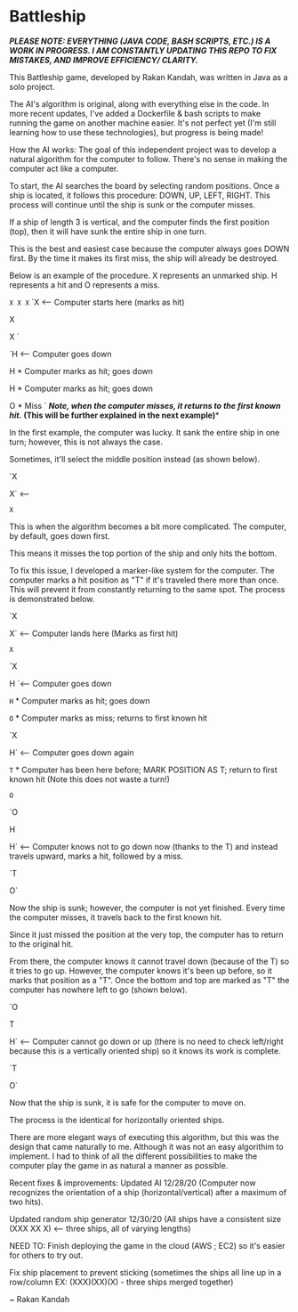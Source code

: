 # Battleship
***PLEASE NOTE: EVERYTHING (JAVA CODE, BASH SCRIPTS, ETC.) IS A WORK IN PROGRESS. I AM CONSTANTLY UPDATING THIS REPO TO FIX MISTAKES, AND IMPROVE EFFICIENCY/ CLARITY.***

This Battleship game, developed by Rakan Kandah, was written in Java as a solo project. 

The AI's algorithm is original, along with everything else in the code. In more recent updates, I've added a Dockerfile & bash scripts to make running the game on another machine easier. It's not perfect yet (I'm still learning how to use these technologies), but progress is being made! 

How the AI works: 
The goal of this independent project was to develop a natural algorithm for the computer to follow. There's no sense in making the computer act like a computer.


To start, the AI searches the board by selecting random positions. Once a ship is located, it follows this procedure: DOWN, UP, LEFT, RIGHT. This process will continue until the ship is sunk or the computer misses. 

If a ship of length 3 is vertical, and the computer finds the first position (top), then it will have sunk the entire ship in one turn. 

This is the best and easiest case because the computer always goes DOWN first. By the time it makes its first miss, the ship will already be destroyed. 

Below is an example of the procedure. X represents an unmarked ship. H represents a hit and O represents a miss.

`X
X
X`
`X <-- Computer starts here (marks as hit)

X

X
`


`H <-- Computer goes down

H * Computer marks as hit; goes down

H * Computer marks as hit; goes down

O * Miss
`
***Note, when the computer misses, it returns to the first known hit.* (This will be further explained in the next example)***

In the first example, the computer was lucky. It sank the entire ship in one turn; however, this is not always the case. 

Sometimes, it'll select the middle position instead (as shown below).

`X 

X` <--

`X `

This is when the algorithm becomes a bit more complicated. The computer, by default, goes down first. 

This means it misses the top portion of the ship and only hits the bottom. 

To fix this issue, I developed a marker-like system for the computer. The computer marks a hit position as "T" if it's traveled there more than once. This will prevent it from constantly returning to the same spot. The process is demonstrated below.

`X       

X` <-- Computer lands here (Marks as first hit)

`X`

`X 

H `<-- Computer goes down

`H` * Computer marks as hit; goes down

`O` * Computer marks as miss; returns to first known hit

`X 

H` <-- Computer goes down again 

`T` * Computer has been here before; MARK POSITION AS T; return to first known hit (Note this does not waste a turn!)

`O`

`O

H

H` <-- Computer knows not to go down now (thanks to the T) and instead travels upward, marks a hit, followed by a miss. 

`T

O`

Now the ship is sunk; however, the computer is not yet finished. Every time the computer misses, it travels back to the first known hit. 

Since it just missed the position at the very top, the computer has to return to the original hit. 

From there, the computer knows it cannot travel down (because of the T) so it tries to go up. However, the computer knows it's been up before, so it marks that
position as a "T". Once the bottom and top are marked as "T" the computer has nowhere left to go (shown below). 

`O

T

H` <-- Computer cannot go down or up (there is no need to check left/right because this is a vertically oriented ship) so it knows its work is complete.

`T

O`

Now that the ship is sunk, it is safe for the computer to move on.

The process is the identical for horizontally oriented ships. 

There are more elegant ways of executing this algorithm, but this was the design that came naturally to me. Although it was not an easy algorithim to implement. I had to think of all the different possibilities to make the computer play the game in as natural a manner as possible. 

Recent fixes & improvements:
  Updated AI 12/28/20 (Computer now recognizes the orientation of a ship (horizontal/vertical) after a maximum of two hits). 
  
  Updated random ship generator 12/30/20 (All ships have a consistent size (XXX XX X) <-- three ships, all of varying lengths)
  
 NEED TO: 
  Finish deploying the game in the cloud (AWS ; EC2) so it's easier for others to try out.  
  
  Fix ship placement to prevent sticking (sometimes the ships all line up in a row/column EX: (XXX)(XX)(X) - three ships merged together) 

~ Rakan Kandah
